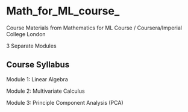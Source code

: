 # Math_for_ML_course_
Course Materials from Mathematics for ML Course / Coursera/Imperial College London

3 Separate Modules

## Course Syllabus
Module 1: Linear Algebra  

Module 2: Multivariate Calculus  

Module 3: Principle Component Analysis (PCA)
